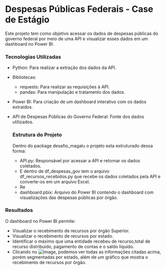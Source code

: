 # Despesas Públicas Federais - Case de Estágio

Este projeto tem como objetivo acessar os dados de despesas públicas do governo federal por meio de uma API e visualizar esses dados em um dashboard no Power BI.

### Tecnologias Utilizadas
* Python: Para realizar a extração dos dados da API.
* Bibliotecas:
    * requests: Para realizar as requisições à API.
    * pandas: Para manipulação e tratamento dos dados.
* Power BI: Para criação de um dashboard interativo com os dados extraídos.
* API de Despesas Públicas do Governo Federal: Fonte dos dados utilizados.

  ### Estrutura do Projeto
  Dentro do package desafio_magalu o projeto esta estruturado dessa forma: 
    * API.py: Responsável por acessar a API e retornar os dados coletados.
    * E dentro de df_despesas_gov tem o arquivo df_recursos_recebidos.py que recebe os dados coletados pela API e converte-os em um arquivo Excel.
    * Re
  * dashboard.pbix: Arquivo do Power BI contendo o dashboard com visualizações das despesas públicas por órgão.
 
### Resultados
O dashboard no Power BI permite:
  * Visualizar o recebimento de recursos por órgão Superior.
  * Visualizar o recebimento de recursos por estado.
  * Identificar o máximo que uma entidade recebeu de recurso,total de recurso distribuido, pagamento de contas e o saldo líquido.
  * Clicando no ![image](https://github.com/user-attachments/assets/0ca2b2cc-3d6e-48de-bce5-2b6f05c14f21), podemos ver todas as informações citadas acima, porém segmentadas por estado, além de um gráfico que mostra o recebimento de recursos por órgão.
